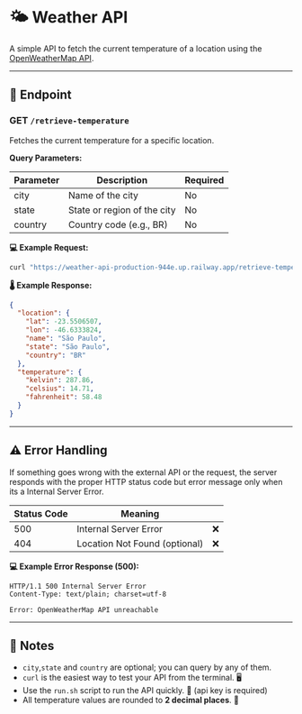# 🌤️ Weather API

A simple API to fetch the current temperature of a location using the [OpenWeatherMap API](https://openweathermap.org/api).

---

## 🚀 Endpoint

### GET `/retrieve-temperature`

Fetches the current temperature for a specific location.

**Query Parameters:**

| Parameter | Description                 | Required |
| --------- | --------------------------- | -------- |
| city      | Name of the city            | No       |
| state     | State or region of the city | No       |
| country   | Country code (e.g., BR)     | No       |

**💻 Example Request:**

```bash
curl "https://weather-api-production-944e.up.railway.app/retrieve-temperature?city=sao paulo&state=SP&country=BR"
```

**🌡️ Example Response:**

```json
{
  "location": {
    "lat": -23.5506507,
    "lon": -46.6333824,
    "name": "São Paulo",
    "state": "São Paulo",
    "country": "BR"
  },
  "temperature": {
    "kelvin": 287.86,
    "celsius": 14.71,
    "fahrenheit": 58.48
  }
}
```

---

## ⚠️ Error Handling

If something goes wrong with the external API or the request, the server responds with the proper HTTP status code but error message only when its a Internal Server Error.

| Status Code | Meaning                       |       |  
| ----------- | ----------------------------- | ----- |
| 500         | Internal Server Error         | ❌    |
| 404         | Location Not Found (optional) | ❌    |

**💻 Example Error Response (500):**

```http
HTTP/1.1 500 Internal Server Error
Content-Type: text/plain; charset=utf-8

Error: OpenWeatherMap API unreachable
```

---

## 📄 Notes

* `city`,`state` and `country` are optional; you can query by any of them.
* `curl` is the easiest way to test your API from the terminal. 🖥️
* Use the `run.sh` script to run the API quickly. 🚀 (api key is required)
* All temperature values are rounded to **2 decimal places**. 🔢
